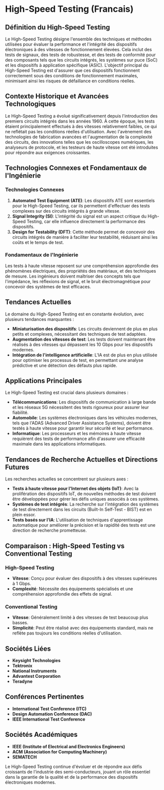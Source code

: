 # High-Speed Testing (Francais)

## Définition du High-Speed Testing

Le High-Speed Testing désigne l'ensemble des techniques et méthodes utilisées pour évaluer la performance et l'intégrité des dispositifs électroniques à des vitesses de fonctionnement élevées. Cela inclut des tests de signaux, des tests de robustesse, et des tests de conformité pour des composants tels que les circuits intégrés, les systèmes sur puce (SoC) et les dispositifs à application spécifique (ASIC). L'objectif principal du High-Speed Testing est d'assurer que ces dispositifs fonctionnent correctement sous des conditions de fonctionnement maximales, minimisant ainsi les risques de défaillance en conditions réelles.

## Contexte Historique et Avancées Technologiques

Le High-Speed Testing a évolué significativement depuis l'introduction des premiers circuits intégrés dans les années 1960. À cette époque, les tests étaient principalement effectués à des vitesses relativement faibles, ce qui ne reflétait pas les conditions réelles d'utilisation. Avec l'avènement des technologies de fabrication avancées et l'augmentation de la complexité des circuits, des innovations telles que les oscilloscopes numériques, les analyseurs de protocole, et les testeurs de haute vitesse ont été introduites pour répondre aux exigences croissantes.

## Technologies Connexes et Fondamentaux de l'Ingénierie

### Technologies Connexes

1. **Automated Test Equipment (ATE)**: Les dispositifs ATE sont essentiels pour le High-Speed Testing, car ils permettent d'effectuer des tests complexes sur des circuits intégrés à grande vitesse. 
2. **Signal Integrity (SI)**: L'intégrité du signal est un aspect critique du High-Speed Testing, car elle influence directement la performance des dispositifs.
3. **Design for Testability (DFT)**: Cette méthode permet de concevoir des circuits intégrés de manière à faciliter leur testabilité, réduisant ainsi les coûts et le temps de test.

### Fondamentaux de l'Ingénierie

Les tests à haute vitesse reposent sur une compréhension approfondie des phénomènes électriques, des propriétés des matériaux, et des techniques de mesure. Les ingénieurs doivent maîtriser des concepts tels que l'impédance, les réflexions de signal, et le bruit électromagnétique pour concevoir des systèmes de test efficaces.

## Tendances Actuelles

Le domaine du High-Speed Testing est en constante évolution, avec plusieurs tendances marquantes :

- **Miniaturisation des dispositifs**: Les circuits deviennent de plus en plus petits et complexes, nécessitant des techniques de test adaptées.
- **Augmentation des vitesses de test**: Les tests doivent maintenant être réalisés à des vitesses qui dépassent les 10 Gbps pour les dispositifs modernes.
- **Intégration de l'intelligence artificielle**: L'IA est de plus en plus utilisée pour optimiser les processus de test, en permettant une analyse prédictive et une détection des défauts plus rapide.

## Applications Principales

Le High-Speed Testing est crucial dans plusieurs domaines :

- **Télécommunications**: Les dispositifs de communication à large bande et les réseaux 5G nécessitent des tests rigoureux pour assurer leur fiabilité.
- **Automobile**: Les systèmes électroniques dans les véhicules modernes, tels que l'ADAS (Advanced Driver Assistance Systems), doivent être testés à haute vitesse pour garantir leur sécurité et leur performance.
- **Informatique**: Les processeurs et les mémoires à haute vitesse requièrent des tests de performance afin d'assurer une efficacité maximale dans les applications informatiques.

## Tendances de Recherche Actuelles et Directions Futures

Les recherches actuelles se concentrent sur plusieurs axes :

- **Tests à haute vitesse pour l'Internet des objets (IoT)**: Avec la prolifération des dispositifs IoT, de nouvelles méthodes de test doivent être développées pour gérer les défis uniques associés à ces systèmes.
- **Systèmes de test intégrés**: La recherche sur l'intégration des systèmes de test directement dans les circuits (Built-In Self-Test - BIST) est en plein essor.
- **Tests basés sur l'IA**: L'utilisation de techniques d'apprentissage automatique pour améliorer la précision et la rapidité des tests est une direction de recherche prometteuse.

## Comparaison : High-Speed Testing vs Conventional Testing

### High-Speed Testing

- **Vitesse**: Conçu pour évaluer des dispositifs à des vitesses supérieures à 1 Gbps.
- **Complexité**: Nécessite des équipements spécialisés et une compréhension approfondie des effets de signal.

### Conventional Testing

- **Vitesse**: Généralement limité à des vitesses de test beaucoup plus basses.
- **Simplicité**: Peut être réalisé avec des équipements standard, mais ne reflète pas toujours les conditions réelles d'utilisation.

## Sociétés Liées

- **Keysight Technologies**
- **Tektronix**
- **National Instruments**
- **Advantest Corporation**
- **Teradyne**

## Conférences Pertinentes

- **International Test Conference (ITC)**
- **Design Automation Conference (DAC)**
- **IEEE International Test Conference**

## Sociétés Académiques

- **IEEE (Institute of Electrical and Electronics Engineers)**
- **ACM (Association for Computing Machinery)**
- **SEMATECH**

Le High-Speed Testing continue d'évoluer et de répondre aux défis croissants de l'industrie des semi-conducteurs, jouant un rôle essentiel dans la garantie de la qualité et de la performance des dispositifs électroniques modernes.